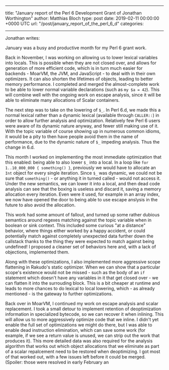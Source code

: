 
---
title: "January report of the Perl 6 Development Grant of Jonathan Worthington"
author: Matthias Bloch
type: post
date: 2019-02-11 00:00:00 +0000 UTC
url: "/post/january_report_of_the_perl_6_d"
categories:

---

Jonathan writes: 

January was a busy and productive month for my Perl 6 grant work.

Back in November, I was working on allowing us to lower lexical variables into locals. This is possible when they are not closed over, and allows for generation of more efficient code, which is in turn much easier for backends - MoarVM, the JVM, and JavaScript - to deal with in their own optimizers. It can also shorten the lifetimes of objects, leading to better memory performance. I completed and merged the almost-complete work to be able to lower normal variable declarations (such as `my $a = 42`). This will combine well with the ongoing work on escape analysis, since it will be able to eliminate many allocations of Scalar containers.

The next step was to take on the lowering of `$_`. In Perl 6.d, we made this a normal lexical rather than a dynamic lexical (available through `CALLER::`) in order to allow further analysis and optimization. Relatively few Perl 6 users were aware of its dynamic nature anyway, and fewer still making use of it. With the topic variable of course showing up in numerous common idioms, it would be a pity to then have people avoid them in the name of performance, due to the dynamic nature of `$_` impeding analysis. Thus the change in 6.d.

This month I worked on implementing the most immediate optimization that this enabled: being able to also lower `$_` into a local. In a loop like `for 1..10_000_000 { something() }`, previously we would have to allocate an `Int` object for every single iteration. Since `$_` was dynamic, we could not be sure that `something()` - or anything it in turned called - would not access it. Under the new semantics, we can lower it into a local, and then dead code analysis can see that the boxing is useless and discard it, saving a memory allocation every iteration. Even were it used, for example in an array index, we now have opened the door to being able to use escape anslysis in the future to also avoid the allocation.

This work had some amount of fallout, and turned up some rather dubious semantics around regexes matching against the topic variable when in boolean or sink context. This included some curious "at a distance" behavior, where things either worked by a happy accident, or could potentially match against completely unexpected data further down the callstack thanks to the thing they were expected to match against being undefined! I proposed a cleaner set of behaviors here and, with a lack of objections, implemented them.

Along with these optimizations, I also implemented more aggressive scope flattening in Rakudo's static optimizer. When we can show that a particular scope's existence would not be missed - such as the body of an `if` statement which doesn't have any variables in it that get closed over - we can flatten it into the surrouding block. This is a bit cheaper at runtime and leads to more chances to do lexical to local lowering, which - as already mentioned - is the gateway to further optimizations.

Back over in MoarVM, I continued my work on escape analysis and scalar replacement. I took a small detour to implement retention of deoptimization information in specialized bytecode, so we can recover it when inlining. This will allow us to more aggressively optimize code that we inline. I didn't yet enable the full set of optimizations we might do there, but I was able to enable dead instruction elimination, which can save some work (for example, if we see a return value is unused, we can strip out the work that produces it). This more detailed data was also required for the analysis algorithm that works out which object allocations that we eliminate as part of a scalar repalcement need to be restored when deoptimizing. I got most of that worked out, with a few issues left before it could be merged. (Spoiler: those were resolved in early February an